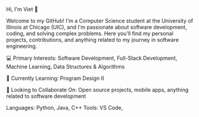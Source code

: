 Hi, I'm Viet 👋

Welcome to my GitHub! I'm a Computer Science student at the University of Illinois at Chicago (UIC), 
and I'm passionate about software development, coding, and solving complex problems. 
Here you'll find my personal projects, contributions, and anything related to my journey in software engineering.

💻 Primary Interests: Software Development, Full-Stack Development, Machine Learning, Data Structures & Algorithms

🌱 Currently Learning: Program Design II

👯 Looking to Collaborate On: Open source projects, mobile apps, anything related to software development

Languages: Python, Java, C++
Tools: VS Code,
